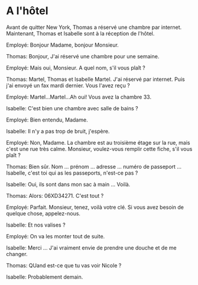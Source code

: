 # A l'hôtel

Avant de quitter New York, Thomas a réservé
une chambre par internet. Maintenant,
Thomas et Isabelle sont à la réception de l'hôtel.

Employé: Bonjour Madame, bonjour Monsieur.

Thomas: Bonjour, J'ai réservé une chambre pour une semaine.

Employé: Mais oui, Monsieur. A quel nom, s'il vous plaît ?

Thomas: Martel, Thomas et Isabelle Martel. J'ai réservé par
internet. Puis j'ai envoyé un fax mardi dernier. Vous
l'avez reçu ?

Employé: Martel...Martel...Ah oui! Vous avez la chambre 33.

Isabelle: C'est bien une chambre avec salle de bains ?

Employé: Bien entendu, Madame.

Isabelle: Il n'y a pas trop de bruit, j'espère.

Employé: Non, Madame. La chambre est au troisième étage
sur la rue, mais c'est une rue très calme. Monsieur,
voulez-vous remplir cette fiche, s'il vous plaît ?

Thomas: Bien sûr. Nom ... prénom ... adresse ... numéro
de passeport ... Isabelle, c'est toi qui as les passeports, n'est-ce
pas ?

Isabelle: Oui, ils sont dans mon sac à main ... Voilà.

Thomas: Alors: 06XD34271. C'est tout ?

Employé: Parfait. Monsieur, tenez, voilà votre clé. Si vous
avez besoin de quelque chose, appelez-nous.

Isabelle: Et nos valises ?

Employé: On va les monter tout de suite.

Isabelle: Merci ... J'ai vraiment envie de prendre une douche
et de me changer.

Thomas: QUand est-ce que tu vas voir Nicole ?

Isabelle: Probablement demain.